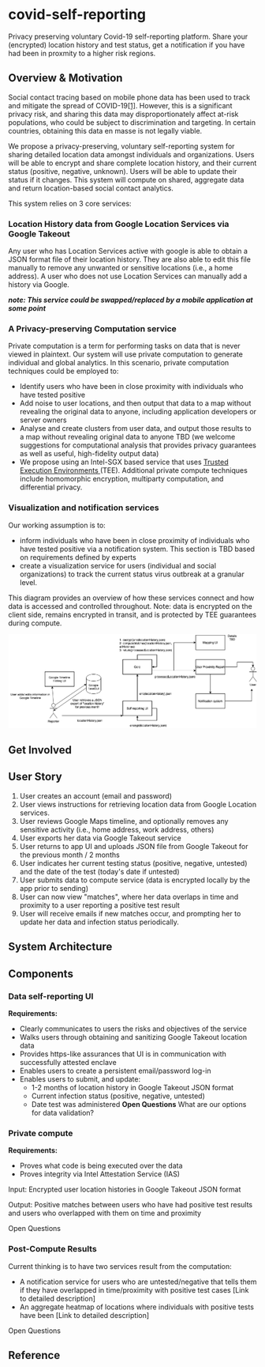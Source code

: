 # covid-self-reporting
Privacy preserving voluntary Covid-19 self-reporting platform. Share your (encrypted) location history and test status, get a notification if you have had been in proxmity to a higher risk regions. 


## Overview & Motivation
Social contact tracing based on mobile phone data has been used to track and mitigate the spread of COVID-19[[1]](https://www.nature.com/articles/d41586-020-00740-y). However, this is a significant privacy risk, and sharing this data may disproportionately affect at-risk populations, who could be subject to discrimination and targeting. In certain countries, obtaining this data en masse is not legally viable. 

We propose a privacy-preserving, voluntary self-reporting system for sharing detailed location data amongst individuals and organizations. Users will be able to encrypt and share complete location history, and their current status (positive, negative, unknown). Users will be able to update their status if it changes. This system will compute on shared, aggregate data and return location-based social contact analytics. 

This system relies on 3 core services:

### Location History data from Google Location Services via Google Takeout

Any user who has Location Services active with google is able to obtain a JSON format file of their location history. They are also able to edit this file manually to remove any unwanted or sensitive locations (i.e., a home address). A user who does not use Location Services can manually add a history via Google. 

***note: This service could be swapped/replaced by a mobile application at some point***

### A Privacy-preserving Computation service

Private computation is a term for performing tasks on data that is never viewed in plaintext. Our system will use private computation to generate individual and global analytics. In this scenario, private computation techniques could be employed to:
- Identify users who have been in close proximity with individuals who have tested positive
- Add noise to user locations, and then output that data to a map without revealing the original data to anyone, including application developers or server owners
- Analyse and create clusters from user data, and output those results to a map without revealing original data to anyone
TBD (we welcome suggestions for computational analysis that provides privacy guarantees as well as useful, high-fidelity output data)
- We propose using an Intel-SGX based service that uses [Trusted Execution Environments ](https://software.intel.com/en-us/sgx/details) (TEE). Additional private compute techniques include homomorphic encryption, multiparty computation, and differential privacy.

### Visualization and notification services

Our working assumption is to:
- inform individuals who have been in close proximity of individuals who have tested positive via a notification system. This section is TBD based on requirements defined by experts
- create a visualization service for users (individual and social organizations) to track the current status virus outbreak at a granular level. 

This diagram provides an overview of how these services connect and how data is accessed and controlled throughout. Note: data is encrypted on the client side, remains encrypted in transit, and is protected by TEE guarantees during compute. 

![image](diagrams/overview.png)

## Get Involved

## User Story

1. User creates an account (email and password)
2. User views instructions for retrieving location data from Google Location services. 
3. User reviews Google Maps timeline, and optionally removes any sensitive activity (i.e., home address, work address, others)
4. User exports her data via Google Takeout service
5. User returns to app UI and uploads JSON file from Google Takeout for the previous month / 2 months
6. User indicates her current testing status (positive, negative, untested) and the date of the test (today's date if untested)
7. User submits data to compute service (data is encrypted locally by the app prior to sending)
8. User can now view "matches", where her data overlaps in time and proximity to a user reporting a positive test result
9. User will receive emails if new matches occur, and prompting her to update her data and infection status periodically. 


## System Architecture



## Components

### Data self-reporting UI
**Requirements:**
- Clearly communicates to users the risks and objectives of the service
- Walks users through obtaining and sanitizing Google Takeout location data
- Provides https-like assurances that UI is in communication with successfully attested enclave
- Enables users to create a persistent email/password log-in
- Enables users to submit, and update:
    - 1-2 months of location history in Google Takeout JSON format
    - Current infection status (positive, negative, untested)
    - Date test was administered
**Open Questions**
What are our options for data validation?

### Private compute
**Requirements:**
- Proves what code is being executed over the data
- Proves integrity via Intel Attestation Service (IAS)

Input:
Encrypted user location histories in Google Takeout JSON format

Output:
Positive matches between users who have had positive test results and users who overlapped with them on time and proximity 

Open Questions

### Post-Compute Results
Current thinking is to have two services result from the computation:
- A notification service for users who are untested/negative that tells them if they have overlapped in time/proximity with positive test cases [Link to detailed description]
- An aggregate heatmap of locations where individuals with positive tests have been [Link to detailed description]

Open Questions


## Reference


